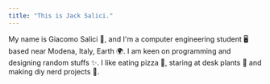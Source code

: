 ```yaml
---
title: "This is Jack Salici."
---
```

My name is Giacomo Salici 👋, and I'm a computer engineering student 🖥 based near Modena, Italy, Earth 🌍.  I am keen on programming and designing random stuffs ✨.  I like eating pizza 🍕, staring at desk plants 🌵 and making diy nerd projects 🌈.